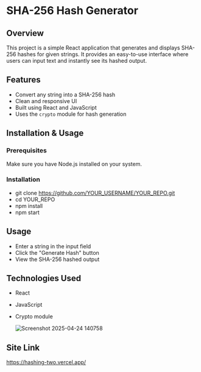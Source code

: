 # SHA-256 Hash Generator  

## Overview  
This project is a simple React application that generates and displays SHA-256 hashes for given strings. It provides an easy-to-use interface where users can input text and instantly see its hashed output.  

## Features  
- Convert any string into a SHA-256 hash  
- Clean and responsive UI  
- Built using React and JavaScript  
- Uses the `crypto` module for hash generation  

## Installation & Usage  

### Prerequisites  
Make sure you have Node.js installed on your system.  

### Installation  
- git clone https://github.com/YOUR_USERNAME/YOUR_REPO.git  
- cd YOUR_REPO  
- npm install  
- npm start


## Usage
- Enter a string in the input field
- Click the "Generate Hash" button
- View the SHA-256 hashed output

## Technologies Used
- React
- JavaScript
- Crypto module


    ![Screenshot 2025-04-24 140758](https://github.com/user-attachments/assets/643a0450-adef-495a-a885-4606a449b758)

## Site Link
https://hashing-two.vercel.app/







